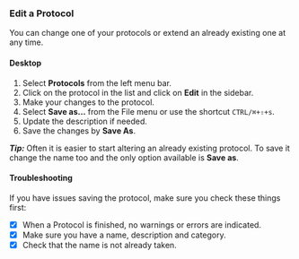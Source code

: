 ### Edit a Protocol

You can change one of your protocols or extend an already existing one at any time.

#### Desktop

1. Select **Protocols** from the left menu bar.
2. Click on the protocol in the list and click on **Edit** in the sidebar.
3. Make your changes to the protocol.
4. Select **Save as...** from the File menu or use the shortcut `CTRL/⌘+⇧+s`.
5. Update the description if needed.
6. Save the changes by **Save As**.

***Tip:*** Often it is easier to start altering an already existing protocol. To save it change the name too and the only option available is **Save as**.

#### Troubleshooting

If you have issues saving the protocol, make sure you check these things first:

- [x] When a Protocol is finished, no warnings or errors are indicated.
- [x] Make sure you have a name, description and category.
- [x] Check that the name is not already taken.